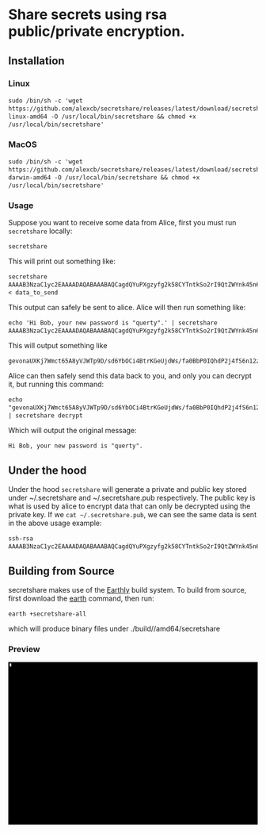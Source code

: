 # Share secrets using rsa public/private encryption.

## Installation

### Linux

    sudo /bin/sh -c 'wget https://github.com/alexcb/secretshare/releases/latest/download/secretshare-linux-amd64 -O /usr/local/bin/secretshare && chmod +x /usr/local/bin/secretshare'

### MacOS

    sudo /bin/sh -c 'wget https://github.com/alexcb/secretshare/releases/latest/download/secretshare-darwin-amd64 -O /usr/local/bin/secretshare && chmod +x /usr/local/bin/secretshare'

### Usage

Suppose you want to receive some data from Alice, first you must run `secretshare` locally:

    secretshare

This will print out something like:

    secretshare AAAAB3NzaC1yc2EAAAADAQABAAABAQCagdQYuPXgzyfg2k58CYTntkSo2rI9QtZWYnk45n6oZGW8wGUoqrmCeLCbCo7HG6JJD+jUuWx9ELmC2rRINQnhJdBdwbMlOx8v7oSr60xR8b0pYRL1gm6DseU0u/pClBfGcwV7tsxuRspk/c3/cpYOFcs2vN5mXo29qSpg1w4iE3snoAOQGajN1U4sT3rht5hjx188d9MxuBTnqd0yW7RQMSS8YqdszaAiwUQ2rtwMKDUp5CT+5LZ/QW/EMexRSEfgkjGGmz+NlBAhGDTrBByw2Dl+6pZESAtxmCaZ6vzG+CSqH5oQVXVl/A9YEQiuDVGdxcfF3jYmlYIfISeMtRTj < data_to_send

This output can safely be sent to alice. Alice will then run something like:

    echo 'Hi Bob, your new password is "querty".' | secretshare AAAAB3NzaC1yc2EAAAADAQABAAABAQCagdQYuPXgzyfg2k58CYTntkSo2rI9QtZWYnk45n6oZGW8wGUoqrmCeLCbCo7HG6JJD+jUuWx9ELmC2rRINQnhJdBdwbMlOx8v7oSr60xR8b0pYRL1gm6DseU0u/pClBfGcwV7tsxuRspk/c3/cpYOFcs2vN5mXo29qSpg1w4iE3snoAOQGajN1U4sT3rht5hjx188d9MxuBTnqd0yW7RQMSS8YqdszaAiwUQ2rtwMKDUp5CT+5LZ/QW/EMexRSEfgkjGGmz+NlBAhGDTrBByw2Dl+6pZESAtxmCaZ6vzG+CSqH5oQVXVl/A9YEQiuDVGdxcfF3jYmlYIfISeMtRTj

This will output something like

    gevonaUXKj7Wmct65A8yVJWTp9D/sd6YbOCi4BtrKGeUjdWs/fa0BbP0IQhdP2j4fS6n12zGmgkOXHLJyJnG9OPxZ+EaPcIfVBs5TfvNnC/8Dfu+V5ScRIYXBHVjRsDOBQCYzeOSwFvq1vUyuq20Wr7s3szbgFkDttxPsaXMKyxTcVEqkgSp09dhV7roqBmsRUDbAFpIWLIUb4ZAtCfU6rbWaAes9acSmMT3fvW/no1gsa3/Wobdpj3T7WVrQsj+upr2ANlFyA3Bt7IOKxmJhrrRYOBxAkk6NEnYmrHWR26KGRhz/VRPxAZWsB/qMoVAw5ukjnVple2+x8SMrIE9Gg==

Alice can then safely send this data back to you, and only you can decrypt it, but running this command:

    echo "gevonaUXKj7Wmct65A8yVJWTp9D/sd6YbOCi4BtrKGeUjdWs/fa0BbP0IQhdP2j4fS6n12zGmgkOXHLJyJnG9OPxZ+EaPcIfVBs5TfvNnC/8Dfu+V5ScRIYXBHVjRsDOBQCYzeOSwFvq1vUyuq20Wr7s3szbgFkDttxPsaXMKyxTcVEqkgSp09dhV7roqBmsRUDbAFpIWLIUb4ZAtCfU6rbWaAes9acSmMT3fvW/no1gsa3/Wobdpj3T7WVrQsj+upr2ANlFyA3Bt7IOKxmJhrrRYOBxAkk6NEnYmrHWR26KGRhz/VRPxAZWsB/qMoVAw5ukjnVple2+x8SMrIE9Gg==" | secretshare decrypt

Which will output the original message:

    Hi Bob, your new password is "querty".

## Under the hood

Under the hood `secretshare` will generate a private and public key stored under ~/.secretshare and ~/.secretshare.pub respectively. The public key is what is used by alice to encrypt data that can only be decrypted using the private key. If we `cat ~/.secretshare.pub`, we can see the same data is sent in the above usage example:

    ssh-rsa AAAAB3NzaC1yc2EAAAADAQABAAABAQCagdQYuPXgzyfg2k58CYTntkSo2rI9QtZWYnk45n6oZGW8wGUoqrmCeLCbCo7HG6JJD+jUuWx9ELmC2rRINQnhJdBdwbMlOx8v7oSr60xR8b0pYRL1gm6DseU0u/pClBfGcwV7tsxuRspk/c3/cpYOFcs2vN5mXo29qSpg1w4iE3snoAOQGajN1U4sT3rht5hjx188d9MxuBTnqd0yW7RQMSS8YqdszaAiwUQ2rtwMKDUp5CT+5LZ/QW/EMexRSEfgkjGGmz+NlBAhGDTrBByw2Dl+6pZESAtxmCaZ6vzG+CSqH5oQVXVl/A9YEQiuDVGdxcfF3jYmlYIfISeMtRTj


## Building from Source

secretshare makes use of the [Earthly](https://www.earthly.dev/) build system. To build from source,
first download the [earth](https://github.com/earthly/earthly) command, then run:

    earth +secretshare-all

which will produce binary files under ./build/<platform>/amd64/secretshare

### Preview

[![asciicast](preview.gif)](https://asciinema.org/a/369195?&speed=2)

